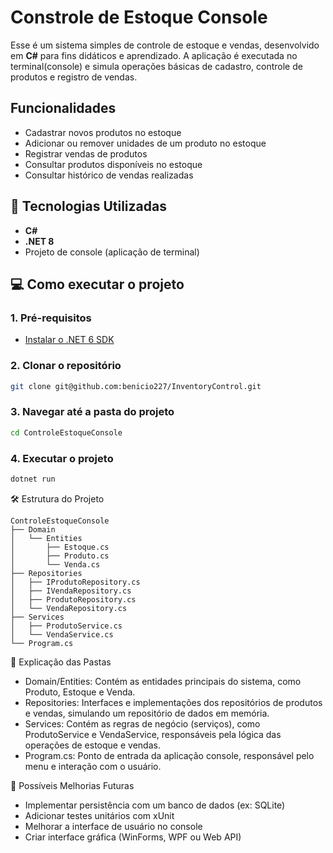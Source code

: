 # Constrole de Estoque Console
Esse é um sistema simples de controle de estoque e vendas, desenvolvido em **C#** para fins didáticos e aprendizado. A aplicação é executada no terminal(console) e simula operações
básicas de cadastro, controle de produtos e registro de vendas.

## Funcionalidades
- Cadastrar novos produtos no estoque
- Adicionar ou remover unidades de um produto no estoque
- Registrar vendas de produtos
- Consultar produtos disponíveis no estoque
- Consultar histórico de vendas realizadas
  
## 🚀 Tecnologias Utilizadas
- **C#**
- **.NET 8**
- Projeto de console (aplicação de terminal)
## 💻 Como executar o projeto

### 1. Pré-requisitos

- [Instalar o .NET 6 SDK](https://dotnet.microsoft.com/download/dotnet/6.0)

### 2. Clonar o repositório

```bash
git clone git@github.com:benicio227/InventoryControl.git
```

### 3. Navegar até a pasta do projeto

```bash
cd ControleEstoqueConsole
```

### 4. Executar o projeto
```bash
dotnet run
```

🛠️ Estrutura do Projeto
```nginx
ControleEstoqueConsole
├── Domain
│   └── Entities
│       ├── Estoque.cs
│       ├── Produto.cs
│       └── Venda.cs
├── Repositories
│   ├── IProdutoRepository.cs
│   ├── IVendaRepository.cs
│   ├── ProdutoRepository.cs
│   └── VendaRepository.cs
├── Services
│   ├── ProdutoService.cs
│   └── VendaService.cs
└── Program.cs
```
📂 Explicação das Pastas

- Domain/Entities: Contém as entidades principais do sistema, como Produto, Estoque e Venda.
- Repositories: Interfaces e implementações dos repositórios de produtos e vendas, simulando um repositório de dados em memória.
- Services: Contém as regras de negócio (serviços), como ProdutoService e VendaService, responsáveis pela lógica das operações de estoque e vendas.
- Program.cs: Ponto de entrada da aplicação console, responsável pelo menu e interação com o usuário.

🔨 Possíveis Melhorias Futuras

- Implementar persistência com um banco de dados (ex: SQLite)
- Adicionar testes unitários com xUnit
- Melhorar a interface de usuário no console
- Criar interface gráfica (WinForms, WPF ou Web API)
